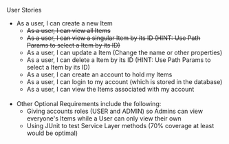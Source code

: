 User Stories

  - As a user, I can create a new Item
    - ~~As a user, I can view all Items~~
    - ~~As a user, I can view a singular Item by its ID (HINT: Use Path Params to select a Item by its ID)~~
    - As a user, I can update a Item (Change the name or other properties)
    - As a user, I can delete a Item by its ID (HINT: Use Path Params to select a Item by its ID)
    - As a user, I can create an account to hold my Items
    - As a user, I can login to my account (which is stored in the database)
    - As a user, I can view the Items associated with my account
      <br/>
      <br/>
- Other Optional Requirements include the following:
    - Giving accounts roles (USER and ADMIN) so Admins can view everyone's Items while a User can only view their own
    - Using JUnit to test Service Layer methods (70% coverage at least would be optimal)